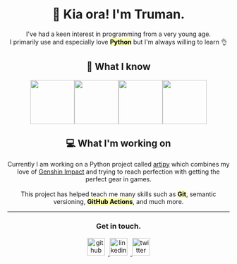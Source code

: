 <style>
    mark {
        background-color: #fdffb4;
    }
</style>
<h1 align="center">
<b>👋 Kia ora! I'm Truman.</b>
</h1>

<div align="center">
I've had a keen interest in programming from a very young age.
<br>
I primarily use and especially love <mark><b>Python</b></mark> but I'm always willing to learn 👌
</div>
<h2 align="center">🤔 What I know</h2>
<div style="display: flex; justify-content: center;">
<img src="https://upload.wikimedia.org/wikipedia/commons/c/c3/Python-logo-notext.svg" height="100">
<img src="https://upload.wikimedia.org/wikipedia/commons/3/38/HTML5_Badge.svg" height="100">
<img src="https://upload.wikimedia.org/wikipedia/commons/6/62/CSS3_logo.svg" height="100">
<img src="https://upload.wikimedia.org/wikipedia/commons/9/99/Unofficial_JavaScript_logo_2.svg" height="100">
</div>
<h2 align="center">💻 What I'm working on</h2>
<div align="center">
Currently I am working on a Python project called <a href="https://github.com/trumully/artipy">artipy</a> which combines my love of <a href="https://genshin.hoyoverse.com/">Genshin Impact</a> and trying to reach perfection with getting the perfect gear in games.
<br><br>
This project has helped teach me many skills such as <mark><b>Git</b></mark>, semantic versioning, <mark><b>GitHub Actions</b></mark>, and much more.
</div>
<hr>
<div align = "center">
<b><h3>Get in touch.</h3></b>
<a href = "https://github.com/trumully"><img src='https://cdn.jsdelivr.net/npm/simple-icons@3.0.1/icons/github.svg' alt='github' height='40'></a>&ensp;<a href = "https://www.linkedin.com/in/trumully/"> <img src='https://cdn.jsdelivr.net/npm/simple-icons@3.0.1/icons/linkedin.svg' alt='linkedin' height='40'></a>&ensp;<a href = "https://twitter.com/trumully"> <img src='https://cdn.jsdelivr.net/npm/simple-icons@3.0.1/icons/twitter.svg' alt='twitter' height='40'></a>

</div>
